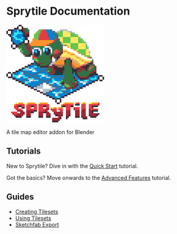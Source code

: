 # Sprytile Documentation

<img src="img/sprytile-logo-4x.png" style="image-rendering: pixelated;">

A tile map editor addon for Blender

## Tutorials

New to Sprytile? Dive in with the [Quick Start](quick-start.md) tutorial.

Got the basics? Move onwards to the [Advanced Features](advanced-features.md) tutorial.

## Guides

* [Creating Tilesets](creating-tilesets.md)
* [Using Tilesets](using-tilesets.md)
* [Sketchfab Export](sketchfab.md)
